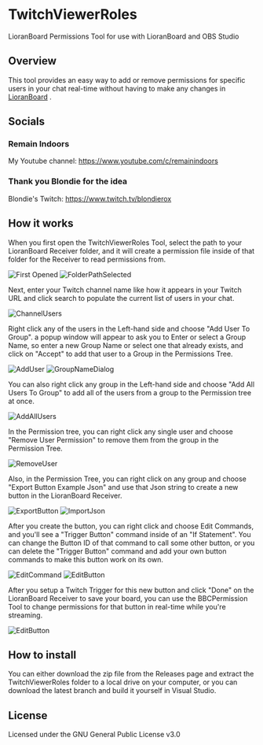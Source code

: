 # TwitchViewerRoles
LioranBoard Permissions Tool for use with LioranBoard and OBS Studio

## Overview

This tool provides an easy way to add or remove permissions for specific users in your chat real-time without having to make any changes in [LioranBoard](https://obsproject.com/forum/resources/lioranboard-stream-deck-animator.862/) .

## Socials

### Remain Indoors

My Youtube channel: https://www.youtube.com/c/remainindoors

### Thank you Blondie for the idea

Blondie's Twitch: https://www.twitch.tv/blondierox

## How it works
When you first open the TwitchViewerRoles Tool, select the path to your LioranBoard Receiver folder, and it will create a permission file inside of that folder for the Receiver to read permissions from.

![First Opened](https://www.remainindoors.com/BBC_Pics/FirstOpened.jpg)
![FolderPathSelected](https://www.remainindoors.com/BBC_Pics/FolderPathSelected.jpg)

Next, enter your Twitch channel name like how it appears in your Twitch URL and click search to populate the current list of users in your chat.

![ChannelUsers](https://www.remainindoors.com/BBC_Pics/ChannelUsersPopulated.jpg)

Right click any of the users in the Left-hand side and choose "Add User To Group". a popup window will appear to ask you to Enter or select a Group Name, so enter a new Group Name or select one that already exists, and click on "Accept" to add that user to a Group in the Permissions Tree.

![AddUser](https://www.remainindoors.com/BBC_Pics/AddUser.jpg)
![GroupNameDialog](https://www.remainindoors.com/BBC_Pics/GroupNameDialog.jpg)

You can also right click any group in the Left-hand side and choose "Add All Users To Group" to add all of the users from a group to the Permission tree at once.

![AddAllUsers](https://www.remainindoors.com/BBC_Pics/AddAllUsers.jpg)

In the Permission tree, you can right click any single user and choose "Remove User Permission" to remove them from the group in the Permission Tree.

![RemoveUser](https://www.remainindoors.com/BBC_Pics/RemoveUser.jpg)

Also, in the Permission Tree, you can right click on any group and choose "Export Button Example Json" and use that Json string to create a new button in the LioranBoard Receiver.

![ExportButton](https://www.remainindoors.com/BBC_Pics/ExportButton.jpg)
![ImportJson](https://www.remainindoors.com/BBC_Pics/ImportJson.jpg)

After you create the button, you can right click and choose Edit Commands, and you'll see a "Trigger Button" command inside of an "If Statement".  You can change the Button ID of that command to call some other button, or you can delete the "Trigger Button" command and add your own button commands to make this button work on its own.

![EditCommand](https://www.remainindoors.com/BBC_Pics/EditCommands.jpg)
![EditButton](https://www.remainindoors.com/BBC_Pics/EditButton.jpg)

After you setup a Twitch Trigger for this new button and click "Done" on the LioranBoard Receiver to save your board, you can use the BBCPermission Tool to change permissions for that button in real-time while you're streaming.

![EditButton](https://www.remainindoors.com/BBC_Pics/TwitchTrigger.jpg)

## How to install
You can either download the zip file from the Releases page and extract the TwitchViewerRoles folder to a local drive on your computer, or you can download the latest branch and build it yourself in Visual Studio.

## License
Licensed under the GNU General Public License v3.0
